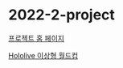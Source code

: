 # 2022-2-project

[프로젝트 홈 페이지](https://jbit-united-it-group-2.github.io/2022-2-project/)

[Hololive 이상형 월드컵](https://jbit-united-it-group-2.github.io/2022-2-project/holo/)
